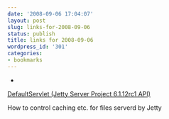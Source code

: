 ```yaml
---
date: '2008-09-06 17:04:07'
layout: post
slug: links-for-2008-09-06
status: publish
title: links for 2008-09-06
wordpress_id: '301'
categories:
- bookmarks
---
```


  * 
                

[DefaultServlet (Jetty Server Project 6.1.12rc1 API)](http://jetty.mortbay.org/apidocs/org/mortbay/jetty/servlet/DefaultServlet.html)


                

How to control caching etc. for files serverd by Jetty


                
            
